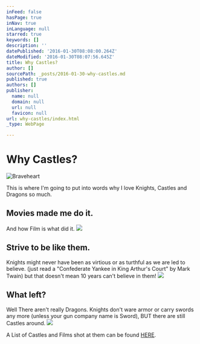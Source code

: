 ```yaml
---
inFeed: false
hasPage: true
inNav: true
inLanguage: null
starred: true
keywords: []
description: ''
datePublished: '2016-01-30T08:08:00.264Z'
dateModified: '2016-01-30T08:07:56.645Z'
title: Why Castles?
author: []
sourcePath: _posts/2016-01-30-why-castles.md
published: true
authors: []
publisher:
  name: null
  domain: null
  url: null
  favicon: null
url: why-castles/index.html
_type: WebPage

---
```

# Why Castles?
![Braveheart](https://the-grid-user-content.s3-us-west-2.amazonaws.com/b49042a6-823b-4487-bfb8-6feca09fc7a9.JPG)

This is where I'm going to put into words why I love Knights, Castles and Dragons so much. 

## Movies made me do it. 

And how Film is what did it. ![](https://the-grid-user-content.s3-us-west-2.amazonaws.com/487a0b49-9b2b-4312-a20d-38c80942355e.png)

## Strive to be like them.

Knights might never have been as virtious or as turthful as we are led to believe. (just read a "Confederate Yankee in King Arthur's Court" by Mark Twain) but that doesn't mean 10 years can't believe in them!
![](https://the-grid-user-content.s3-us-west-2.amazonaws.com/f55917a9-9aeb-46b3-93fc-67a0b334ef91.jpg)

## What left?

Well There aren't really Dragons. Knights don't ware armor or carry swords any more (unless your gun company name is Sword), BUT there are still Castles around. ![](https://the-grid-user-content.s3-us-west-2.amazonaws.com/8fbd9d95-89d4-4c90-83e7-7b8505630025.jpg)

A List of Castles and Films shot at them can be found [HERE][0].

[0]: http://www.castlesandmanorhouses.com/films.php?Order=Castles